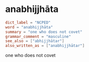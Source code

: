 # anabhijjhāta

``` toml
dict_label = "NCPED"
word = "anabhijjhāta"
summary = "one who does not covet"
grammar_comment = "masculine"
see_also = ["abhijjhātar"]
also_written_as = ["anabhijjhātar"]
```

one who does not covet

